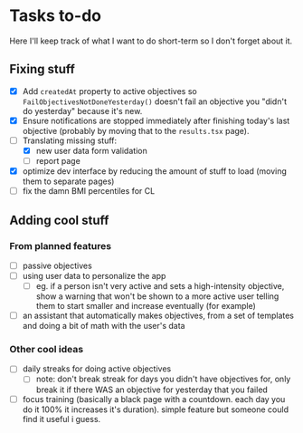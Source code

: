 # Tasks to-do

Here I'll keep track of what I want to do short-term so I don't forget about it.

## Fixing stuff

- [x] Add `createdAt` property to active objectives so `FailObjectivesNotDoneYesterday()` doesn't fail an objective you "didn't do yesterday" because it's new.
- [x] Ensure notifications are stopped immediately after finishing today's last objective (probably by moving that to the `results.tsx` page).
- [ ] Translating missing stuff:
  - [x] new user data form validation
  - [ ] report page
- [x] optimize dev interface by reducing the amount of stuff to load (moving them to separate pages)
- [ ] fix the damn BMI percentiles for CL

## Adding cool stuff

### From planned features

- [ ] passive objectives
- [ ] using user data to personalize the app
  - [ ] eg. if a person isn't very active and sets a high-intensity objective, show a warning that won't be shown to a more active user telling them to start smaller and increase eventually (for example)
- [ ] an assistant that automatically makes objectives, from a set of templates and doing a bit of math with the user's data

### Other cool ideas

- [ ] daily streaks for doing active objectives
  - [ ] note: don't break streak for days you didn't have objectives for, only break it if there WAS an objective for yesterday that you failed
- [ ] focus training (basically a black page with a countdown. each day you do it 100% it increases it's duration). simple feature but someone could find it useful i guess.
